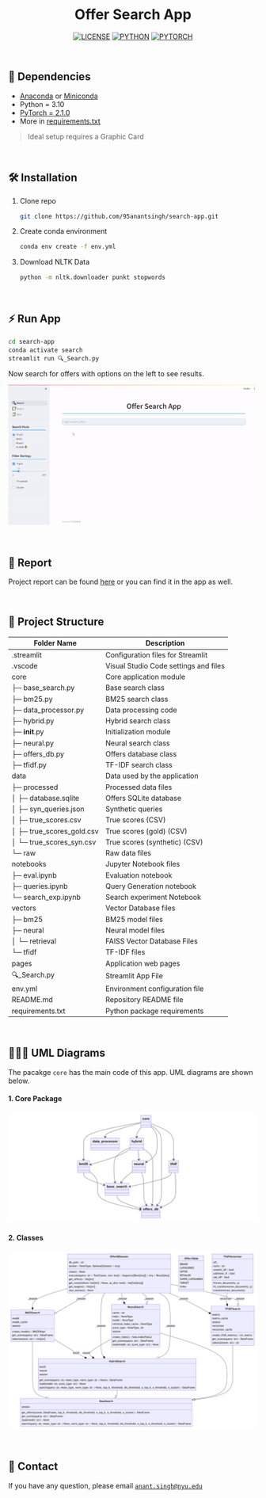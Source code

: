 <!-- Header Start -->
<div align="center">

# Offer Search App

</div>
<!-- Header End -->

<div align="center">

[![LICENSE](https://img.shields.io/badge/License-Apache%202.0-blue.svg)](https://github.com/95anantsingh/NYU-SuperGAN/blob/integrated/LICENSE) [![PYTHON](https://img.shields.io/badge/python-v3.10-yellow.svg)]() [![PYTORCH](https://img.shields.io/badge/PyTorch-v2.1.0-red.svg)](https://pytorch.org/)

</div>

<br>

## 📃 Dependencies
- [Anaconda](https://www.anaconda.com/download/#linux) or [Miniconda](https://docs.conda.io/en/latest/miniconda.html)
- Python = 3.10
- [PyTorch = 2.1.0](https://pytorch.org/)
- More in [requirements.txt](https://github.com/95anantsingh/search-app/blob/main/requirements.txt)

> Ideal setup requires a Graphic Card

<br>

## 🛠 Installation

1. Clone repo

    ```bash
    git clone https://github.com/95anantsingh/search-app.git
    ```

1. Create conda environment

    ```bash
    conda env create -f env.yml
    ```

1. Download NLTK Data

    ```bash
    python -m nltk.downloader punkt stopwords
    ```

<br>

## ⚡ Run App


```bash
cd search-app
conda activate search
streamlit run 🔍_Search.py
```

Now search for offers with options on the left to see results.

![Demo](pages/images/demo.gif)

<br>

## 📘 Report

Project report can be found [here](https://github.com/95anantsingh/search-app/blob/main/pages/report.md) or you can find it in the app as well.

<br>

## 📁 Project Structure

| Folder Name                   | Description                            |
|----------------------         |----------------------------------------|
| .streamlit                    | Configuration files for Streamlit      |
| .vscode                       | Visual Studio Code settings and files  |
| core                          | Core application module                |
| ├─ base_search.py             | Base search class                      |
| ├─ bm25.py                    | BM25 search class                      |
| ├─ data_processor.py          | Data processing code                   |
| ├─ hybrid.py                  | Hybrid search class                    |
| ├─ __init__.py                | Initialization module                  |
| ├─ neural.py                  | Neural search class                    |
| ├─ offers_db.py               | Offers database class                  |
| ├─ tfidf.py                   | TF-IDF search class                    |
| data                          | Data used by the application           |
| ├─ processed                  | Processed data files                   |
| │   ├─ database.sqlite        | Offers SQLite database                 |
| │   ├─ syn_queries.json       | Synthetic queries                      |
| │   ├─ true_scores.csv        | True scores (CSV)                      |
| │   ├─ true_scores_gold.csv   | True scores (gold) (CSV)               |
| │   └─ true_scores_syn.csv    | True scores (synthetic) (CSV)          |
| └─ raw                        | Raw data files                         |
| notebooks                     | Jupyter Notebook files                 |
| ├─ eval.ipynb                 | Evaluation notebook                    |
| ├─ queries.ipynb              | Query Generation notebook              |
| └─ search_exp.ipynb           | Search experiment Notebook             |
| vectors                       | Vector Database files                  |
| ├─ bm25                       | BM25 model files                       |
| ├─ neural                     | Neural model files                     |
| │   └─ retrieval              | FAISS Vector Database Files            |
| └─ tfidf                      | TF-IDF files                           |
| pages                         | Application web pages                  |
| 🔍_Search.py                  | Streamlit App File                     |
| env.yml                       | Environment configuration file         |
| README.md                     | Repository README file                 |
| requirements.txt              | Python package requirements            |

<br>

## 👩🏻‍💻 UML Diagrams

The pacakge `core` has the main code of this app. UML diagrams are shown below.

#### 1. Core Package

![package](pages/images/packages.png)

#### 2. Classes
![classes](pages/images/classes.png)


<br>

## 📧 Contact

If you have any question, please email [`anant.singh@nyu.edu`](mailto:anant.singh@nyu.edu)
